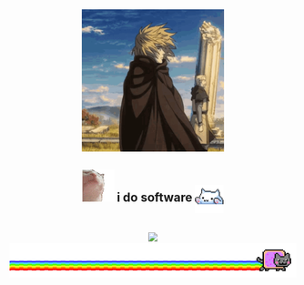 <div align="center">
  <!-- Commented out banner image -->
  <!-- <img src="./banner.png" alt="Banner" width="100%"> -->
  
  <img src="vinland-saga.gif" alt="Vinland Saga" width="250">
  
  <h2>
  <img src="catjam-cat.gif" alt="Cat Jam">
    i do software 
    <img src="https://github.com/4rjunc/4rjunc/raw/main/cat.gif" alt="Cat GIF" width="50" style="vertical-align: middle;">
  </h2>
  
  <br/>

<div align="center">
            <img src="https://cdn.jsdelivr.net/gh/devicons/devicon@latest/icons/rust/rust-line.svg" />
</div>

  <img src="meow.gif" alt="Meow">
<link rel="stylesheet" type="text/css" href="https://cdn.jsdelivr.net/gh/devicons/devicon@latest/devicon.min.css" />
</div>
